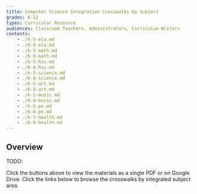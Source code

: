 ```yaml
---
title: Computer Science Integration Crosswalks by Subject
grades: K-12
types: Curricular Resource
audiences: Classroom Teachers, Administrators, Curriculum Writers
contents:
    - ./k-5-ela.md
    - ./6-8-ela.md
    - ./k-5-math.md
    - ./6-8-math.md
    - ./k-5-hss.md
    - ./6-8-hss.md
    - ./k-5-science.md
    - ./6-8-science.md
    - ./k-5-art.md
    - ./6-8-art.md
    - ./k-5-music.md
    - ./6-8-music.md
    - ./k-5-pe.md
    - ./6-8-pe.md
    - ./k-5-health.md
    - ./6-8-health.md
---
```


## Overview

TODO:

Click the buttons above to view the materials as a single PDF or on Google Drive. Click the links below to browse the crosswalks by integrated subject area. 